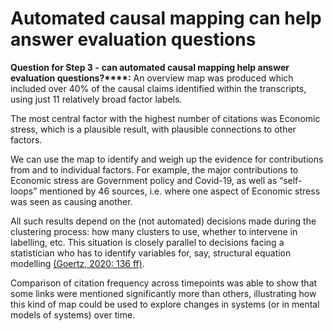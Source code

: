 # Automated causal mapping can help answer evaluation questions

**Question for Step 3 -** **can automated causal mapping help answer evaluation questions?****:** An overview map was produced which included over 40% of the causal claims identified within the transcripts, using just 11 relatively broad factor labels. 

The most central factor with the highest number of citations was Economic stress, which is a plausible result, with plausible connections to other factors. 

We can use the map to identify and weigh up the evidence for contributions from and to individual factors. For example, the major contributions to Economic stress are Government policy and Covid-19, as well as “self-loops” mentioned by 46 sources, i.e. where one aspect of Economic stress was seen as causing another. 

All such results depend on the (not automated) decisions made during the clustering process: how many clusters to use, whether to intervene in labelling, etc. This situation is closely parallel to decisions facing a statistician who has to identify variables for, say, structural equation modelling [(Goertz, 2020: 136 ff)](https://www.zotero.org/google-docs/?Eu6HAG). 

Comparison of citation frequency across timepoints was able to show that some links were mentioned significantly more than others, illustrating how this kind of map could be used to explore changes in systems (or in mental models of systems) over time.